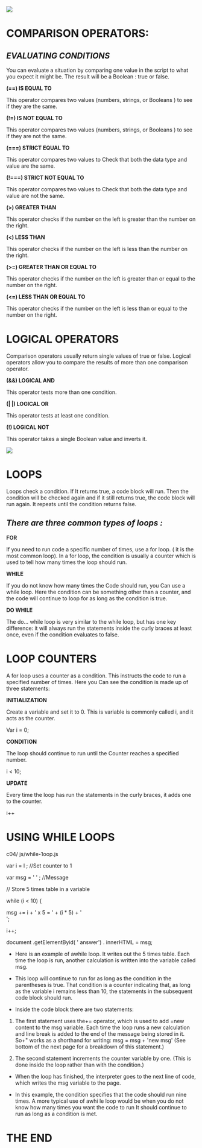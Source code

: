 <img src ="https://encrypted-tbn0.gstatic.com/images?q=tbn:ANd9GcSi1GVyeklIQE3uwsx9ud3XIrZK4slTbpkd9w&usqp=CAU">

# **COMPARISON OPERATORS:**
## ***EVALUATING CONDITIONS***

You can evaluate a situation by comparing one value in the script to what you expect it might be. The result will be a Boolean : true or false. 

**(==) IS EQUAL TO** 

This operator compares two values (numbers, strings, or Booleans ) to see if they are the same.

**(!=) IS NOT EQUAL TO**

This operator compares two values (numbers, strings, or Booleans ) to see if they are not the same.

**(===) STRICT EQUAL TO**

This operator compares two values to Check that both the data type and value are the same. 

**(!===) STRICT NOT EQUAL TO**

This operator compares two values to Check that both the data type and value are not the same.

**(>) GREATER THAN**

This operator checks if the number on the left is greater than the number on the right.

**(<) LESS THAN**

This operator checks if the number on the left is less than the number on the right.

**(>=) GREATER THAN OR EQUAL TO**

This operator checks if the number on the left is greater than or equal to the number on the right.

**(<=) LESS THAN OR EQUAL TO**

This operator checks if the number on the left is less than or equal to the number on the right.


# **LOGICAL OPERATORS**

Comparison operators usually return single values of true or false. Logical operators allow you to compare the results of more than one comparison operator.

**(&&) LOGICAL AND**

This operator tests more than one condition.

**(| |) LOGICAL OR**

This operator tests at least one condition.

**(!) LOGICAL NOT**

This operator takes a single Boolean value and inverts it.


<img src ="https://devtutorialspoint.com/wp-content/uploads/2020/11/introduction-to-javascript-11-780x470.png">


# **LOOPS**

Loops check a condition. If It returns true, a code block will run. Then the condition will be checked again and if it still returns true, the code block will run again. It repeats until the condition returns false. 

## ***There are three common types of loops :***

**FOR**

If you need to run code a specific number of times, use a for loop. ( it is the most common loop). In a for loop, the condition is usually a counter which is used to tell how many times the loop should run.

**WHILE**

If you do not know how many times the Code should run, you Can use a while loop. Here the condition can be something other than a counter, and the code will continue to loop for as long as the condition is true.

**DO WHILE**

The do... while loop is very similar to the while loop, but has one key difference: it will always run the statements inside the curly braces at least once, even if the condition evaluates to false.


# **LOOP COUNTERS**

A for loop uses a counter as a condition. This instructs the code to run a specified number of times. Here you Can see the condition is made up of three statements:

**INITIALIZATION**

Create a variable and set it to 0. This is variable is commonly called i, and it acts as the counter.

Var i = 0;

**CONDITION**

The loop should continue to run until the Counter reaches a specified number.

i < 10;

**UPDATE**

Every time the loop has run the statements in the curly braces, it adds one to the counter.

i++


# **USING WHILE LOOPS**

c04/ js/while-1oop.js 

var i = l ;     //Set counter to 1 

var msg = ' ' ; //Message 

// Store 5 times table in a variable 

while (i < 10) { 

msg += i + ' x 5 = ' + (i * 5) + '<br />'; 

i++; 

document .getElementByid( ' answer') . innerHTML = msg; 

* Here is an example of awhile loop. It writes out the 5 times table. Each time the loop is run, another calculation is written into the variable called msg. 

* This loop will continue to run for as long as the condition in the parentheses is true. That condition is a counter indicating that, as long as the variable i remains less than 10, the statements in the subsequent code block should run.

* Inside the code block there are two statements: 

1. The first statement uses the+= operator, which is used to add =new content to the msg variable. Each time the loop runs a new calculation and line break is added to the end of the message being stored in it. So+" works as a shorthand for writing: msg = msg + 'new msg' (See bottom of the next page for a breakdown of this statement.) 

2. The second statement increments the counter variable by one. (This is done inside the loop rather than with the condition.)

* When the loop has finished, the interpreter goes to the next line of code, which writes the msg variable to the page. 

* In this example, the condition specifies that the code should run nine times. A more typical use of awhi le loop would be when you do not know how many times you want the code to run It should continue to run as long as a condition is met. 


# THE END












